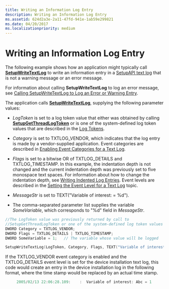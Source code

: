 ```yaml
---
title: Writing an Information Log Entry
description: Writing an Information Log Entry
ms.assetid: 624d2a3e-2a11-47fd-941e-1ab59e299821
ms.date: 04/20/2017
ms.localizationpriority: medium
---
```


# Writing an Information Log Entry


The following example shows how an application might typically call [**SetupWriteTextLog**](/windows/win32/api/setupapi/nf-setupapi-setupwritetextlog) to write an information entry in a [SetupAPI text log](setupapi-text-logs.md) that is not a warning message or an error message.

For information about calling **SetupWriteTextLog** to log an error message, see [Calling SetupWriteTextLog to Log an Error or Warning Entry](writing-an-error-or-warning-log-entry.md).

The application calls [**SetupWriteTextLog**](/windows/win32/api/setupapi/nf-setupapi-setupwritetextlog), supplying the following parameter values:

-   *LogToken* is set to a log token value that either was obtained by calling [**SetupGetThreadLogToken**](/windows/win32/api/setupapi/nf-setupapi-setupgetthreadlogtoken) or is one of the system-defined log token values that are described in the [Log Tokens](log-tokens.md).

-   *Category* is set to TXTLOG_VENDOR, which indicates that the log entry is made by a vendor-supplied application. Event categories are described in [Enabling Event Categories for a Text Log](enabling-event-categories-for-a-text-log.md).

-   *Flags* is set to a bitwise OR of TXTLOG_DETAILS and TXTLOG_TIMESTAMP. In this example, the indentation depth is not changed and the current indentation depth was previously set to five monospace text spaces. For information about how to change the indentation depth, see [Writing Indented Log Entries](writing-indented-log-entries.md). Event levels are described in the [Setting the Event Level for a Text Log](setting-the-event-level-for-a-text-log.md) topic.

-   *MessageStr* is set to TEXT("Variable of interest: = %d").

-   The comma-separated parameter list supplies the variable *SomeVariable*, which corresponds to "%d" field in *MessageStr*.

```cpp
//The LogToken value was previously returned by call to
//SetupGetThreadLogToken or one of the system-defined log token values
DWORD Category = TXTLOG_VENDOR; 
DWORD Flags = TXTLOG_DETAILS | TXTLOG_TIMESTAMP;
DWORD SomeVariable = 1;   // The variable whose value will be logged

SetupWriteTextLog(LogToken, Category, Flags, TEXT("Variable of interest: = %d"), SomeVariable);
```

If the TXTLOG_VENDOR event category is enabled and the TXTLOG_DETAILS event level is set for the device installation text log, this code would create an entry in the device installation log in the following format, where the time stamp would be replaced by an actual time stamp.

```cpp
     2005/02/13 22:06:28.109:    :  Variable of interest: Abc = 1
```

 

